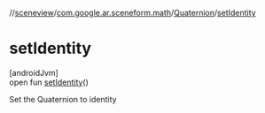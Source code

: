 //[sceneview](../../../index.md)/[com.google.ar.sceneform.math](../index.md)/[Quaternion](index.md)/[setIdentity](set-identity.md)

# setIdentity

[androidJvm]\
open fun [setIdentity](set-identity.md)()

Set the Quaternion to identity
